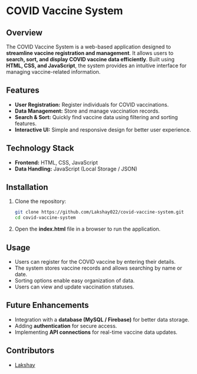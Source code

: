 

# **COVID Vaccine System**  

## **Overview**  
The COVID Vaccine System is a web-based application designed to **streamline vaccine registration and management**. It allows users to **search, sort, and display COVID vaccine data efficiently**. Built using **HTML, CSS, and JavaScript**, the system provides an intuitive interface for managing vaccine-related information.  

## **Features**  
- **User Registration:** Register individuals for COVID vaccinations.  
- **Data Management:** Store and manage vaccination records.  
- **Search & Sort:** Quickly find vaccine data using filtering and sorting features.  
- **Interactive UI:** Simple and responsive design for better user experience.  

## **Technology Stack**  
- **Frontend:** HTML, CSS, JavaScript  
- **Data Handling:** JavaScript (Local Storage / JSON)  

## **Installation**  
1. Clone the repository:  
   ```bash
   git clone https://github.com/Lakshay022/covid-vaccine-system.git
   cd covid-vaccine-system
   ```  
2. Open the **index.html** file in a browser to run the application.  

## **Usage**  
- Users can register for the COVID vaccine by entering their details.  
- The system stores vaccine records and allows searching by name or date.  
- Sorting options enable easy organization of data.  
- Users can view and update vaccination statuses.  

## **Future Enhancements**  
- Integration with a **database (MySQL / Firebase)** for better data storage.  
- Adding **authentication** for secure access.  
- Implementing **API connections** for real-time vaccine data updates.  

## **Contributors**  
- [Lakshay](https://github.com/lakshay022)  

